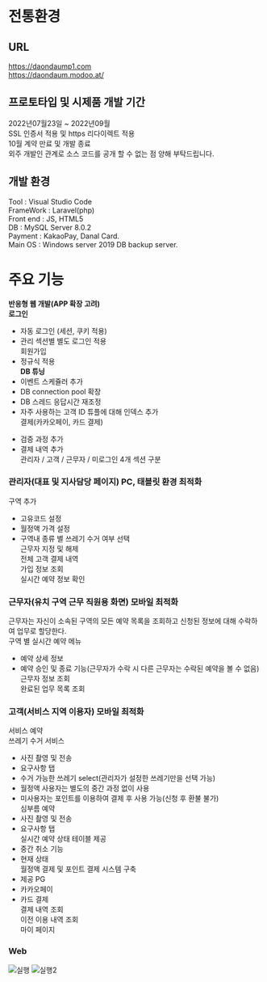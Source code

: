 # 전통환경
## URL
https://daondaump1.com  
https://daondaum.modoo.at/
## 프로토타입 및 시제품 개발 기간  
2022년07월23일 ~ 2022년09월  
SSL 인증서 적용 및 https 리다이렉트 적용  
10월 계약 만료 및 개발 종료  
외주 개발인 관계로 소스 코드를 공개 할 수 없는 점 양해 부탁드립니다.  
## 개발 환경
Tool : Visual Studio Code  
FrameWork : Laravel(php)  
Front end : JS, HTML5  
DB : MySQL Server 8.0.2  
Payment : KakaoPay, Danal Card.  
Main OS : Windows server 2019
DB backup server.  
# 주요 기능
**반응형 웹 개발(APP 확장 고려)**  
**로그인**  
* 자동 로그인 (세션, 쿠키 적용)   
* 관리 섹션별 별도 로그인 적용  
회원가입  
* 정규식 적용   
**DB 튜닝**   
* 이벤트 스케쥴러 추가  
* DB connection pool 확장   
* DB 스레드 응답시간 재조정   
* 자주 사용하는 고객 ID 튜플에 대해 인덱스 추가   
결제(카카오페이, 카드 결제)   
+ 검증 과정 추가   
+ 결제 내역 추가  
관리자 / 고객 / 근무자 / 미로그인 4개 섹션 구분  
### 관리자(대표 및 지사담당 페이지) PC, 태블릿 환경 최적화  
구역 추가  
+ 고유코드 설정  
+ 월정액 가격 설정  
+ 구역내 종류 별 쓰레기 수거 여부 선택    
근무자 지정 및 해제  
전체 고객 결제 내역  
가입 정보 조회  
실시간 예약 정보 확인
### 근무자(유치 구역 근무 직원용 화면) 모바일 최적화   
근무자는 자신이 소속된 구역의 모든 예약 목록을 조회하고 신청된 정보에 대해 수락하여 업무로 할당한다.  
구역 별 실시간 예약 메뉴   
+ 예약 상세 정보  
+ 예약 승인 및 종료 기능(근무자가 수락 시 다른 근무자는 수락된 예약을 볼 수 없음)   
근무자 정보 조회   
완료된 업무 목록 조회    
### 고객(서비스 지역 이용자) 모바일 최적화
서비스 예약  
쓰레기 수거 서비스  
+ 사진 촬영 및 전송  
+ 요구사항 탭  
+ 수거 가능한 쓰레기 select(관리자가 설정한 쓰레기만을 선택 가능)  
+ 월정액 사용자는 별도의 중간 과정 없이 사용  
+ 미사용자는 포인트를 이용하여 결제 후 사용 가능(신청 후 환불 불가)  
심부름 예약  
+ 사진 촬영 및 전송  
+ 요구사항 탭  
실시간 예약 상태 테이블 제공  
+ 중간 취소 기능  
+ 현재 상태  
월정액 결제 및 포인트 결제 시스템 구축  
+ 제공 PG  
+ 카카오페이  
+ 카드 결제  
결제 내역 조회    
이전 이용 내역 조회  
마이 페이지  
### Web  
![실행](https://user-images.githubusercontent.com/83262616/197216629-b87fa147-8d09-4761-8626-565647b92f40.JPG)
![실행2](https://user-images.githubusercontent.com/83262616/197216641-dfc74281-83c0-4247-87b4-a5b53cb9f2eb.JPG)

